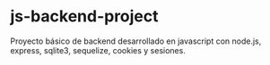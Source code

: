 # js-backend-project

Proyecto básico de backend desarrollado en javascript con node.js, express, sqlite3, sequelize, cookies y sesiones.
